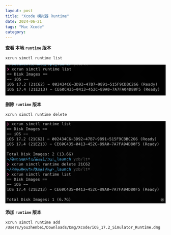 ```yaml
---
layout: post
title: "Xcode 模拟器 Runtime"
date: 2024-06-21
tags: "Mac Xcode"
category: 
---
```



**查看 本地 `runtime` 版本**
```
xcrun simctl runtime list
```
![alt text](/assets/image/simctl_runtime_list.png)

**删除 `runtime` 版本**
```
xcrun simctl runtime delete
```

![alt text](/assets/image/simctl_runtime_delete.png)

**添加 `runtime` 版本**
```
xcrun simctl runtime add /Users/youzhenbei/Downloads/Dmg/Xcode/iOS_17.2_Simulator_Runtime.dmg
```

